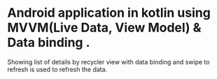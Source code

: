 # Android application in kotlin using MVVM(Live Data, View Model) &  Data binding .
Showing list of details  by recycler view with data binding and swipe to refresh  is used to refresh the data.
